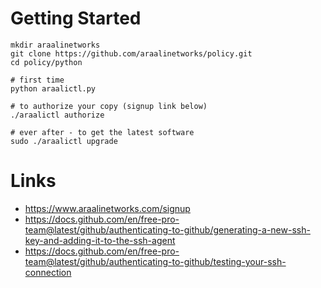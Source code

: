 # Getting Started
```
mkdir araalinetworks
git clone https://github.com/araalinetworks/policy.git
cd policy/python

# first time
python araalictl.py

# to authorize your copy (signup link below)
./araalictl authorize

# ever after - to get the latest software
sudo ./araalictl upgrade
```
# Links
* https://www.araalinetworks.com/signup
* https://docs.github.com/en/free-pro-team@latest/github/authenticating-to-github/generating-a-new-ssh-key-and-adding-it-to-the-ssh-agent
* https://docs.github.com/en/free-pro-team@latest/github/authenticating-to-github/testing-your-ssh-connection
